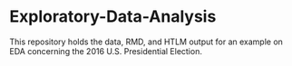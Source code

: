 # Exploratory-Data-Analysis

This repository holds the data, RMD, and HTLM output for an example on EDA concerning the 2016 U.S. Presidential Election.

